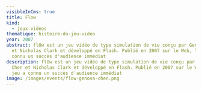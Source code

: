 ```yaml
---
visibleInCms: true
title: Flow
kind:
  - jeux-videos
thematique: histoire-du-jeu-video
year: 2007
abstract: flOw est un jeu vidéo de type simulation de vie conçu par Genova Chen
  et Nicholas Clark et développé en Flash. Publié en 2007 sur le Web, le jeu a
  connu un succès d'audience immédiat
description: flOw est un jeu vidéo de type simulation de vie conçu par Genova
  Chen et Nicholas Clark et développé en Flash. Publié en 2007 sur le Web, le
  jeu a connu un succès d'audience immédiat
image: /images/events/flow-genova-chen.png
---
```

